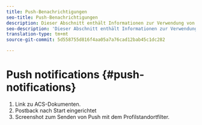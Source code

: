```yaml
---
title: Push-Benachrichtigungen
seo-title: Push-Benachrichtigungen
description: Dieser Abschnitt enthält Informationen zur Verwendung von Orten mit Push-Benachrichtigungen in Campaign Standard.
seo-description: 'Dieser Abschnitt enthält Informationen zur Verwendung von Orten mit Push-Benachrichtigungen in Campaign Standard. '
translation-type: tm+mt
source-git-commit: 5d558755d816f4aa05a7a76cad12bab45c1dc282

---
```



# Push notifications {#push-notifications}

1. Link zu ACS-Dokumenten.
1. Postback nach Start eingerichtet
1. Screenshot zum Senden von Push mit dem Profilstandortfilter.